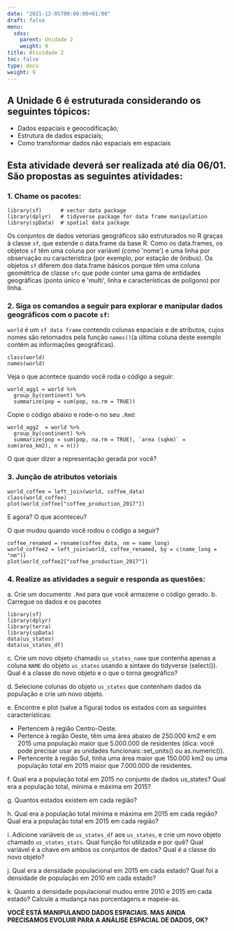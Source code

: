 ```yaml
---
date: "2021-12-05T00:00:00+01:00"
draft: false
menu:
  sdss:
    parent: Unidade 2
    weight: 9
title: Atividade 2
toc: false
type: docs
weight: 9
---
```


## A **Unidade 6** é estruturada considerando os seguintes tópicos:

- Dados espaciais e geocodificação;    
- Estrutura de dados espaciais;   
- Como transformar dados não espaciais em espaciais


## Esta atividade deverá ser realizada até dia **06/01**. São propostas as seguintes atividades:

### 1. Chame os pacotes:

```{r}
library(sf)      # vector data package
library(dplyr)   # tidyverse package for data frame manipulation
library(spData)  # spatial data package
```
Os conjuntos de dados vetoriais geográficos são estruturados no R graças à classe `sf`, que estende o data.frame da base R. Como os data.frames, os objetos `sf` têm uma coluna por variável (como 'nome') e uma linha por observação ou característica (por exemplo, por estação de ônibus). Os objetos `sf` diferem dos data.frame básicos porque têm uma coluna geométrica de classe `sfc` que pode conter uma gama de entidades geográficas (ponto único e 'multi', linha e características de polígono) por linha. 

### 2. Siga os comandos a seguir para explorar e manipular dados geográficos com o pacote `sf`:

`world` é um `sf data frame` contendo colunas espaciais e de atributos, cujos nomes são retornados pela função `names()`(a última coluna deste exemplo contém as informações geográficas).

```{r}
class(world)
names(world)
```

Veja o que acontece quando você roda o código a seguir:

```{r}
world_agg1 = world %>%
  group_by(continent) %>%
  summarize(pop = sum(pop, na.rm = TRUE))
```
Copie o código abaixo e rode-o no seu `.Rmd`:

```{r}
world_agg2  = world %>% 
  group_by(continent) %>%
  summarize(pop = sum(pop, na.rm = TRUE), `area (sqkm)` = sum(area_km2), n = n())
```

O que quer dizer a representação gerada por você?

### 3. Junção de atributos vetoriais

```{r}
world_coffee = left_join(world, coffee_data)
class(world_coffee)
plot(world_coffee["coffee_production_2017"])

```

E agora? O que aconteceu? 

O que mudou quando você rodou o código a seguir? 

```{r}
coffee_renamed = rename(coffee_data, nm = name_long)
world_coffee2 = left_join(world, coffee_renamed, by = c(name_long = "nm"))
plot(world_coffee2["coffee_production_2017"])
```

### 4. Realize as atividades a seguir e responda as questões: 

a. Crie um documento `.Rmd` para que você armazene o código gerado. 
b. Carregue os dados e os pacotes

```{r}
library(sf)
library(dplyr)
library(terra)
library(spData)
data(us_states)
data(us_states_df)
```

c. Crie um novo objeto chamado `us_states_name` que contenha apenas a coluna `NAME` do objeto `us_states` usando a sintaxe do tidyverse (select()). Qual é a classe do novo objeto e o que o torna geográfico?

d. Selecione colunas do objeto `us_states` que contenham dados da população e crie um novo objeto.

e. Encontre e plot (salve a figura) todos os estados com as seguintes características:

   - Pertencem à região Centro-Oeste.   
   - Pertence à região Oeste, têm uma área abaixo de 250.000 km2 e em 2015 uma população maior que 5.000.000 de residentes (dica: você pode precisar usar as unidades funcionais::set_units() ou as.numeric()).   
   - Pertencente à região Sul, tinha uma área maior que 150.000 km2 ou uma população total em 2015 maior que 7.000.000 de residentes.

f. Qual era a população total em 2015 no conjunto de dados us_states? Qual era a população total, mínima e máxima em 2015?

g. Quantos estados existem em cada região?

h. Qual era a população total mínima e máxima em 2015 em cada região? Qual era a população total em 2015 em cada região?

i. Adicione variáveis de `us_states_df` aos `us_states`, e crie um novo objeto chamado `us_states_stats`. Qual função foi utilizada e por quê? Qual variável é a chave em ambos os conjuntos de dados? Qual é a classe do novo objeto?

j. Qual era a densidade populacional em 2015 em cada estado? Qual foi a densidade de população em 2010 em cada estado?

k. Quanto a densidade populacional mudou entre 2010 e 2015 em cada estado? Calcule a mudança nas porcentagens e mapeie-as.

**VOCÊ ESTÁ MANIPULANDO DADOS ESPACIAIS. MAS AINDA PRECISAMOS EVOLUIR PARA A ANÁLISE ESPACIAL DE DADOS, OK?**
